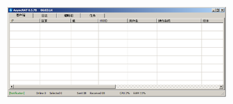 ![Screenshot](https://raw.githubusercontent.com/Cryakl/Ultimate-RAT-Collection/refs/heads/main/AsyncRAT/Mods/AsyncRAT_CHS/Screenshot.png)
